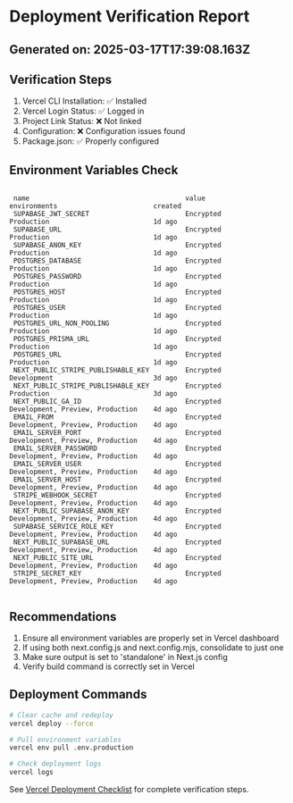 # Deployment Verification Report
  
## Generated on: 2025-03-17T17:39:08.163Z

## Verification Steps

1. Vercel CLI Installation: ✅ Installed
2. Vercel Login Status: ✅ Logged in
3. Project Link Status: ❌ Not linked
4. Configuration: ❌ Configuration issues found
5. Package.json: ✅ Properly configured

## Environment Variables Check

```

 name                                       value               environments                        created    
 SUPABASE_JWT_SECRET                        Encrypted           Production                          1d ago     
 SUPABASE_URL                               Encrypted           Production                          1d ago     
 SUPABASE_ANON_KEY                          Encrypted           Production                          1d ago     
 POSTGRES_DATABASE                          Encrypted           Production                          1d ago     
 POSTGRES_PASSWORD                          Encrypted           Production                          1d ago     
 POSTGRES_HOST                              Encrypted           Production                          1d ago     
 POSTGRES_USER                              Encrypted           Production                          1d ago     
 POSTGRES_URL_NON_POOLING                   Encrypted           Production                          1d ago     
 POSTGRES_PRISMA_URL                        Encrypted           Production                          1d ago     
 POSTGRES_URL                               Encrypted           Production                          1d ago     
 NEXT_PUBLIC_STRIPE_PUBLISHABLE_KEY         Encrypted           Development                         3d ago     
 NEXT_PUBLIC_STRIPE_PUBLISHABLE_KEY         Encrypted           Production                          3d ago     
 NEXT_PUBLIC_GA_ID                          Encrypted           Development, Preview, Production    4d ago     
 EMAIL_FROM                                 Encrypted           Development, Preview, Production    4d ago     
 EMAIL_SERVER_PORT                          Encrypted           Development, Preview, Production    4d ago     
 EMAIL_SERVER_PASSWORD                      Encrypted           Development, Preview, Production    4d ago     
 EMAIL_SERVER_USER                          Encrypted           Development, Preview, Production    4d ago     
 EMAIL_SERVER_HOST                          Encrypted           Development, Preview, Production    4d ago     
 STRIPE_WEBHOOK_SECRET                      Encrypted           Development, Preview, Production    4d ago     
 NEXT_PUBLIC_SUPABASE_ANON_KEY              Encrypted           Development, Preview, Production    4d ago     
 SUPABASE_SERVICE_ROLE_KEY                  Encrypted           Development, Preview, Production    4d ago     
 NEXT_PUBLIC_SUPABASE_URL                   Encrypted           Development, Preview, Production    4d ago     
 NEXT_PUBLIC_SITE_URL                       Encrypted           Development, Preview, Production    4d ago     
 STRIPE_SECRET_KEY                          Encrypted           Development, Preview, Production    4d ago     


```

## Recommendations

1. Ensure all environment variables are properly set in Vercel dashboard
2. If using both next.config.js and next.config.mjs, consolidate to just one
3. Make sure output is set to 'standalone' in Next.js config
4. Verify build command is correctly set in Vercel

## Deployment Commands

```bash
# Clear cache and redeploy
vercel deploy --force

# Pull environment variables
vercel env pull .env.production

# Check deployment logs
vercel logs
```

See [Vercel Deployment Checklist](.cursor/vercel-deployment-checklist.md) for complete verification steps.
